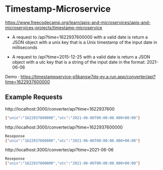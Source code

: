 # Timestamp-Microservice

https://www.freecodecamp.org/learn/apis-and-microservices/apis-and-microservices-projects/timestamp-microservice

- A request to /api?time=1622937600000 with a valid date is return a JSON object with a unix key that is a Unix timestamp of the input date in milliseconds

- A request to /api?time=2015-12-25 with a valid date is return a JSON object with a utc key that is a string of the input date in the format: 2021-06-06

Demo : https://timestampservice-p5kansw7dq-ey.a.run.app/converter/api?time=1622937600000


## Example Requests
 http://localhost:3000/converter/api?time=1622937600
```bash
{"unix":"1622937600000","utc":"2021-06-06T00:00:00.000+00:00"}
```

http://localhost:3000/converter/api?time=1622937600000
```bash
Reseponse 
{"unix":"1622937600000","utc":"2021-06-06T00:00:00.000+00:00"}
```

http://localhost:3000/converter/api?time=2021-06-06
```bash
Reseponse 
{"unix":"1622937600000","utc":"2021-06-06T00:00:00.000+00:00"}
```
